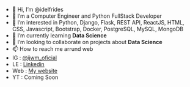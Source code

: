 - 👋 Hi, I’m @idelfrides
- 👀 I’m a Computer Engineer and Python FullStack Developer
- 👀 I’m interested in Python, Django, Flask, REST API, ReactJS, HTML, CSS, Javascript, Bootstrap, Docker, PostgreSQL, MySQL, MongoDB 
- 🌱 I’m currently learning **Data Science**
- 💞️ I’m looking to collaborate on projects about **Data Science**
- 📫 How to reach me arrund web  
-    IG : [@ijwm_oficial](https://www.instagram.com/ijwm_oficial/)   
-    LE : [Linkedin](https://www.linkedin.com/in/idelfrides-jorge-089939107/)
-    Web : [My website](https://idelfridesjorgeengineer.com) 
-    YT :  Coming Soon

<!---
idelfrides/idelfrides is a ✨ special ✨ repository because its `README.md` (this file) appears on your GitHub profile.
You can click the Preview link to take a look at your changes.
--->
